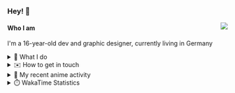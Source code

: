 ### Hey! 👋

[<img src="https://lanyard-profile-readme.vercel.app/api/228965621478588416" align="right">](https://discord.com/users/228965621478588416)

#### Who I am

I'm a 16-year-old dev and graphic designer, currently living in Germany

<details>
  <summary>💼 What I do</summary>
  
I am currently primarily working on [taiga Bot](https://taigabot.net) and [PartydoosMedia](https://partydoosmedia.com)
I helped / am helping translate [PreMiD](https://premid.app), [Flashing Lights](https://store.steampowered.com/app/605740/Flashing_Lights__Police_Firefighting_Emergency_Services_Simulator/), [Hypixel](https://hypixel.net/), [Discord Templates](https://discordtemplates.com/), [Discord Extreme List](https://discordextremelist.xyz/), [Kitsu](https://kitsu.io/), [Minecraft](https://minecraft.net/), and [taiga Bot](https://taigabot.net) to the German language
</details>

<details>
  <summary>✉️ How to get in touch</summary>
  
> Sorted by how quickly you can expect a reply
- [Hit me up on Discord](https://discord.com/users/228965621478588416)
- [Hit me up on Twitter](https://twitter.com/cruggdev)
- [Send me a mail](mailto:me@crg.sh)
</details>


<details>
  <summary>🌸 My recent anime activity</summary>
  
<!-- ANILIST_ACTIVITY:start -->

-   📺 Plans to watch [My Stepmom's Daughter is My Ex](https://anilist.co/anime/136934) (14:19, 24 July 2022)
-   📺 Completed [Doukyuusei -Classmates-](https://anilist.co/anime/21096) (20:19, 23 July 2022)
-   📺 Watched episode 4 - 5 of [Shikimori's Not Just a Cutie](https://anilist.co/anime/127911) (23:10, 19 July 2022)
-   📺 Plans to watch [Aharen-san wa Hakarenai](https://anilist.co/anime/137281) (19:27, 18 July 2022)
-   📺 Completed [The Promised Neverland Season 2](https://anilist.co/anime/108725) (10:44, 18 July 2022)

<!-- ANILIST_ACTIVITY:end -->
</details>

<details>
  <summary>⏱️ WakaTime Statistics</summary>

<!--START_SECTION:waka-->

```text
No activity tracked
```

<!--END_SECTION:waka-->
</details>
